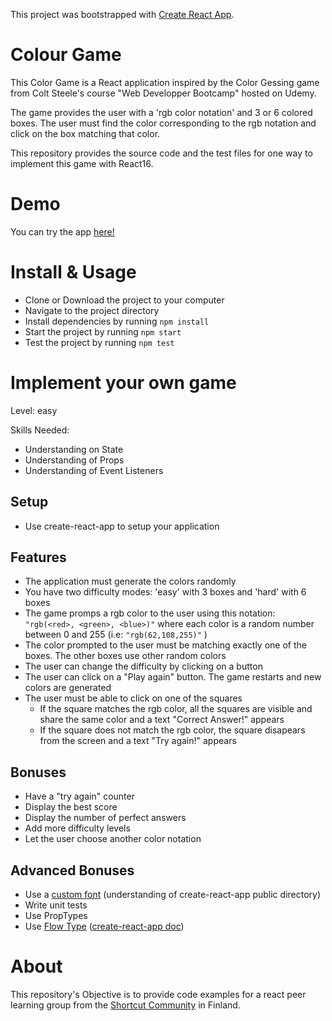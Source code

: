 This project was bootstrapped with [Create React App](https://github.com/facebookincubator/create-react-app).

# Colour Game

This Color Game is a React application inspired by the Color Gessing game from Colt Steele's course "Web Developper Bootcamp" hosted on Udemy.

The game provides the user with a 'rgb color notation' and 3 or 6 colored boxes. The user must find the color corresponding to the rgb notation and click on the box matching that color.

This repository provides the source code and the test files for one way to implement this game with React16.

# Demo

You can try the app [here!](https://shortcut-peer-learning-react.herokuapp.com/color-game/build/)

# Install & Usage

- Clone or Download the project to your computer
- Navigate to the project directory
- Install dependencies by running `npm install`
- Start the project by running `npm start`
- Test the project by running `npm test`

# Implement your own game

Level: easy

Skills Needed:
- Understanding on State
- Understanding of Props
- Understanding of Event Listeners

## Setup
- Use create-react-app to setup your application

## Features
- The application must generate the colors randomly
- You have two difficulty modes: 'easy' with 3 boxes and 'hard' with 6 boxes
- The game promps a rgb color to the user using this notation: `"rgb(<red>, <green>, <blue>)"` where each color is a random number between 0 and 255 (i.e: `"rgb(62,108,255)"` )
- The color prompted to the user must be matching exactly one of the boxes. The other boxes use other random colors
- The user can  change the difficulty by clicking on a button
- The user can click on a "Play again" button. The game restarts and new colors are generated
- The user must be able to click on one of the squares
  - If the square matches the rgb color, all the squares are visible and share the same color and a text "Correct Answer!" appears
  - If the square does not match the rgb color, the square disapears from the screen and a text "Try again!" appears

## Bonuses
- Have a "try again" counter
- Display the best score
- Display the number of perfect answers
- Add more difficulty levels
- Let the user choose another color notation

## Advanced Bonuses
- Use a [custom font](https://fonts.googleapis.com/css?family=Mina) (understanding of create-react-app public directory)
- Write unit tests
- Use PropTypes
- Use [Flow Type](https://flow.org/) ([create-react-app doc](https://github.com/facebook/create-react-app/blob/master/packages/react-scripts/template/README.md#adding-flow))

# About
This repository's Objective is to provide code examples for a react peer learning group from the [Shortcut Community](http://theshortcut.org/) in Finland.

